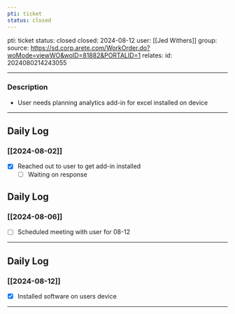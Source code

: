 ```yaml
---
pti: ticket
status: closed
---
```


pti: ticket
status: closed
closed: 2024-08-12
user: [[Jed Withers]]
group: 
source: https://sd.corp.arete.com/WorkOrder.do?woMode=viewWO&woID=81882&PORTALID=1
relates: 
id: 2024080214243055

---
### Description
- User needs planning analytics add-in for excel installed on device
---
## Daily Log
### [[2024-08-02]]
- [x] Reached out to user to get add-in installed
    - [ ] Waiting on response
## Daily Log
### [[2024-08-06]]
- [ ] Scheduled meeting with user for 08-12
---
## Daily Log
### [[2024-08-12]]
- [x] Installed software on users device 
---







